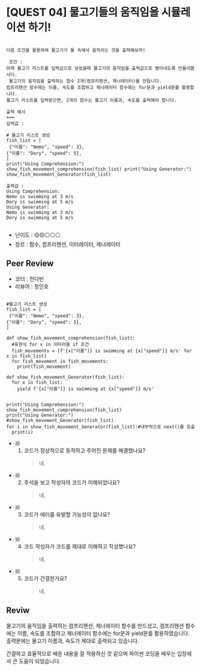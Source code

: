 # [QUEST 04] 물고기들의 움직임을 시뮬레이션 하기!

```

다음 조건을 활용하여 물고기가 물 속에서 움직이는 것을 출력해보자!

 조건 :
아래 물고기 리스트를 입력값으로 넣었을때 물고기의 움직임을 출력값으로 뱉어내도록 만들어봅시다.
 물고기의 움직임을 출력하는 함수 2개(컴프리헨션, 제너레이터)를 만듭니다.
컴프리헨션 함수에는 이름, 속도를 조합하고 제너레이터 함수에는 for문과 yield문를 활용합니다.
물고기 리스트를 입력받으면, 2개의 함수는 물고기 이름과, 속도를 출력해야 합니다.

출력 예시
===
입력값 :

# 물고기 리스트 생성
fish_list = [
 {"이름": "Nemo", "speed": 3},
{"이름": "Dory", "speed": 5},
]
print("Using Comprehension:") show_fish_movement_comprehension(fish_list) print("Using Generator:") show_fish_movement_Generator(fish_list)

출력값 :
Using Comprehension:
Nemo is swimming at 3 m/s
Dory is swimming at 5 m/s
Using Generator:
Nemo is swimming at 3 m/s
Dory is swimming at 5 m/s


```

- 난이도 : 🟡🟡⚪⚪⚪
- 장르 : 함수, 컴프리헨션, 이터레이터, 제너레이터

## Peer Review

- 코더 : 전다빈
- 리뷰어 : 정인호

```

#물고기 리스트 생성
fish_list = [
 {"이름": "Nemo", "speed": 3},
{"이름": "Dory", "speed": 5},
]

def show_fish_movement_comprehension(fish_list):
  #표현식 for x in 이터러블 if 조건
  fish_movements = [f'{x["이름"]} is swimming at {x["speed"]} m/s' for x in fish_list]
  for fish_movement in fish_movements:
    print(fish_movement)

def show_fish_movement_Generator(fish_list):
  for x in fish_list:
    yield f'{x["이름"]} is swimming at {x["speed"]} m/s'


print("Using Comprehension:")
show_fish_movement_comprehension(fish_list)
print("Using Generator:")
#show_fish_movement_Generator(fish_list)
for i in show_fish_movement_Generator(fish_list):#내부적으로 next()를 호출
  print(i)

```

- [x] 1. 코드가 정상적으로 동작하고 주어진 문제를 해결했나요?
     > 네.

- [x] 2. 주석을 보고 작성자의 코드가 이해되었나요?
     > 네.

- [x] 3. 코드가 에러를 유발할 가능성이 없나요?
     > 네.

- [x] 4. 코드 작성자가 코드를 제대로 이해하고 작성했나요?
     > 네.

- [x] 5. 코드가 간결한가요?
     > 네.

## Reviw

물고기의 움직임을 출력하는 컴프리헨션, 제너레이터 함수를 만드셨고,
컴프리헨션 함수에는 이름, 속도를 조합하고 제너레이터 함수에는 for문과 yield문를 활용하였습니다. 출력문에는 물고기 이름과, 속도가 제대로 출력되고 있습니다.

간결하고 효율적으로 배운 내용을 잘 적용하신 것 같으며 파이썬 코딩을 배우는 입장에서 큰 도움이 되었습니다.
